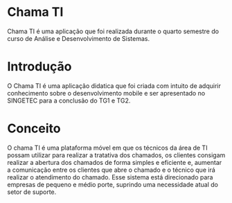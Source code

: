 # Chama TI
  Chama TI é uma aplicação que foi realizada durante o quarto semestre do curso de Análise e Desenvolvimento de 
Sistemas. 

# Introdução
  O Chama TI é uma aplicação didatica que foi criada com intuito de adquirir conhecimento sobre o desenvolvimento mobile e ser apresentado no SINGETEC para a 
conclusão do TG1 e TG2.

# Conceito 
  O chama TI é uma plataforma móvel em que os técnicos da área de TI possam utilizar para realizar a tratativa dos chamados, 
os clientes consigam realizar a abertura dos chamados de forma simples e eficiente e, aumentar a comunicação entre os clientes que abre o chamado e o 
técnico que irá realizar o atendimento do chamado. Esse sistema está direcionado para empresas de pequeno e médio porte,
suprindo uma necessidade atual do setor de suporte. 
